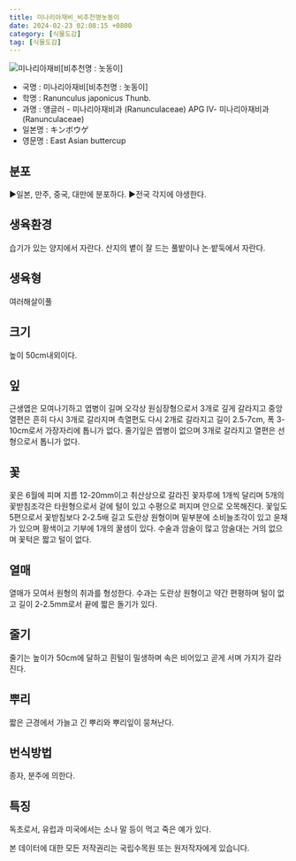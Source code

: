 ```yaml
---
title: 미나리아재비_비추천명놋동이
date: 2024-02-23 02:08:15 +0800
category: [식물도감]
tag: [식물도감]
---
```




![미나리아재비[비추천명 : 놋동이]](/fileUpload/plants/basic/Ranunculaceae/Ranunculus/14148/1_th2.JPG)
- 국명 : 미나리아재비[비추천명 : 놋동이]
- 학명 : Ranunculus japonicus Thunb.
- 과명 : 앵글러 - 미나리아재비과 (Ranunculaceae) APG Ⅳ- 미나리아재비과 (Ranunculaceae)
- 일본명 : キンボウゲ
- 영문명 : East Asian buttercup


## 분포
▶일본, 만주, 중국, 대만에 분포하다.▶전국 각지에 야생한다.
## 생육환경
습기가 있는 양지에서 자란다. 산지의 볕이 잘 드는 풀밭이나 논·밭둑에서 자란다.
## 생육형
여러해살이풀 
## 크기
높이 50cm내외이다.
## 잎
근생엽은 모여나기하고 엽병이 길며 오각상 원심장형으로서 3개로 깊게 갈라지고 중앙열편은 흔히 다시 3개로 갈라지며 측열편도 다시 2개로 갈라지고 길이 2.5-7cm, 폭 3-10cm로서 가장자리에 톱니가 없다. 줄기잎은 엽병이 없으며  3개로 갈라지고 열편은 선형으로서 톱니가 없다.
## 꽃
꽃은 6월에 피며 지름 12-20mm이고 취산상으로 갈라진 꽃자루에 1개씩 달리며 5개의 꽃받침조각은 타원형으로서 겉에 털이 있고 수평으로 퍼지며 안으로 오목해진다. 꽃잎도 5편으로서 꽃받침보다 2-2.5배 길고 도란상 원형이며 밑부분에 소비늘조각이 있고 윤채가 있으며 황색이고 기부에 1개의 꿀샘이 있다. 수술과 암술이 많고 암술대는 거의 없으며 꽃턱은 짧고 털이 없다.
## 열매
열매가 모여서 원형의 취과를 형성한다. 수과는 도란상 원형이고 약간 편평하며 털이 없고 길이 2-2.5mm로서 끝에 짧은 돌기가 있다.
## 줄기
줄기는 높이가 50cm에 달하고 흰털이 밀생하며 속은 비어있고 곧게 서며 가지가 갈라진다.
## 뿌리
짧은 근경에서 가늘고 긴 뿌리와 뿌리잎이 뭉쳐난다.
## 번식방법
종자, 분주에 의한다.
## 특징
독초로서, 유럽과 미국에서는 소나 말 등이 먹고 죽은 예가 있다.






본 데이터에 대한 모든 저작권리는 국립수목원 또는 원저작자에게 있습니다.

